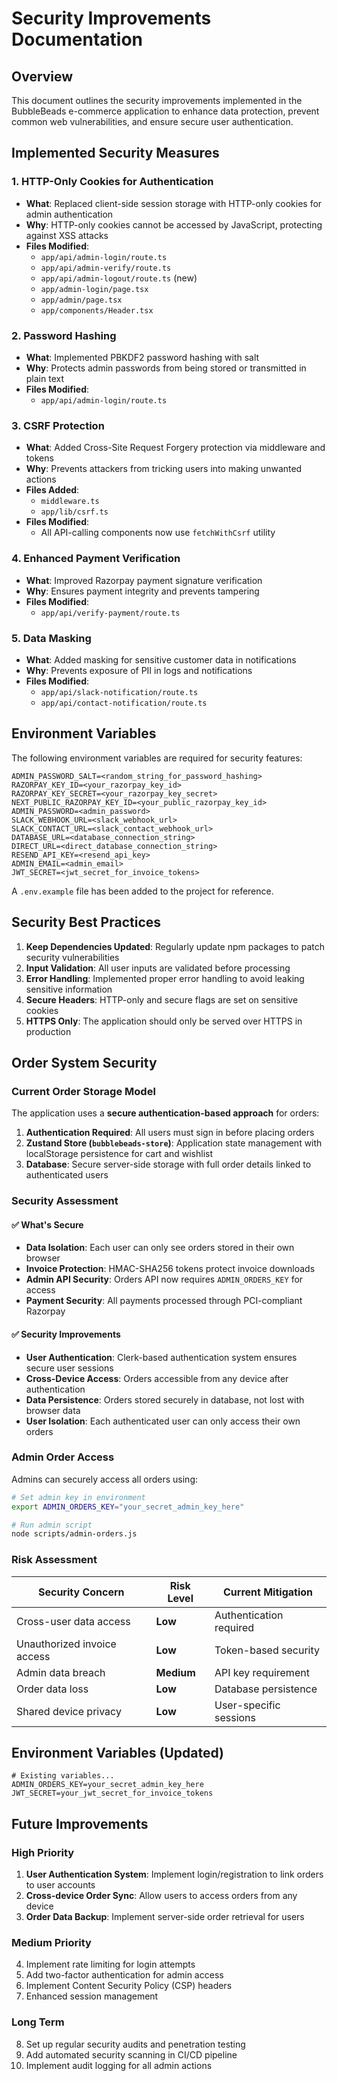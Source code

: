 # Security Improvements Documentation

## Overview

This document outlines the security improvements implemented in the BubbleBeads e-commerce application to enhance data protection, prevent common web vulnerabilities, and ensure secure user authentication.

## Implemented Security Measures

### 1. HTTP-Only Cookies for Authentication

- **What**: Replaced client-side session storage with HTTP-only cookies for admin authentication
- **Why**: HTTP-only cookies cannot be accessed by JavaScript, protecting against XSS attacks
- **Files Modified**:
  - `app/api/admin-login/route.ts`
  - `app/api/admin-verify/route.ts`
  - `app/api/admin-logout/route.ts` (new)
  - `app/admin-login/page.tsx`
  - `app/admin/page.tsx`
  - `app/components/Header.tsx`

### 2. Password Hashing

- **What**: Implemented PBKDF2 password hashing with salt
- **Why**: Protects admin passwords from being stored or transmitted in plain text
- **Files Modified**:
  - `app/api/admin-login/route.ts`

### 3. CSRF Protection

- **What**: Added Cross-Site Request Forgery protection via middleware and tokens
- **Why**: Prevents attackers from tricking users into making unwanted actions
- **Files Added**:
  - `middleware.ts`
  - `app/lib/csrf.ts`
- **Files Modified**:
  - All API-calling components now use `fetchWithCsrf` utility

### 4. Enhanced Payment Verification

- **What**: Improved Razorpay payment signature verification
- **Why**: Ensures payment integrity and prevents tampering
- **Files Modified**:
  - `app/api/verify-payment/route.ts`

### 5. Data Masking

- **What**: Added masking for sensitive customer data in notifications
- **Why**: Prevents exposure of PII in logs and notifications
- **Files Modified**:
  - `app/api/slack-notification/route.ts`
  - `app/api/contact-notification/route.ts`

## Environment Variables

The following environment variables are required for security features:

```
ADMIN_PASSWORD_SALT=<random_string_for_password_hashing>
RAZORPAY_KEY_ID=<your_razorpay_key_id>
RAZORPAY_KEY_SECRET=<your_razorpay_key_secret>
NEXT_PUBLIC_RAZORPAY_KEY_ID=<your_public_razorpay_key_id>
ADMIN_PASSWORD=<admin_password>
SLACK_WEBHOOK_URL=<slack_webhook_url>
SLACK_CONTACT_URL=<slack_contact_webhook_url>
DATABASE_URL=<database_connection_string>
DIRECT_URL=<direct_database_connection_string>
RESEND_API_KEY=<resend_api_key>
ADMIN_EMAIL=<admin_email>
JWT_SECRET=<jwt_secret_for_invoice_tokens>
```

A `.env.example` file has been added to the project for reference.

## Security Best Practices

1. **Keep Dependencies Updated**: Regularly update npm packages to patch security vulnerabilities
2. **Input Validation**: All user inputs are validated before processing
3. **Error Handling**: Implemented proper error handling to avoid leaking sensitive information
4. **Secure Headers**: HTTP-only and secure flags are set on sensitive cookies
5. **HTTPS Only**: The application should only be served over HTTPS in production

## Order System Security

### Current Order Storage Model

The application uses a **secure authentication-based approach** for orders:

1. **Authentication Required**: All users must sign in before placing orders
2. **Zustand Store (`bubblebeads-store`)**: Application state management with localStorage persistence for cart and wishlist
3. **Database**: Secure server-side storage with full order details linked to authenticated users

### Security Assessment

#### ✅ What's Secure

- **Data Isolation**: Each user can only see orders stored in their own browser
- **Invoice Protection**: HMAC-SHA256 tokens protect invoice downloads
- **Admin API Security**: Orders API now requires `ADMIN_ORDERS_KEY` for access
- **Payment Security**: All payments processed through PCI-compliant Razorpay

#### ✅ Security Improvements

- **User Authentication**: Clerk-based authentication system ensures secure user sessions
- **Cross-Device Access**: Orders accessible from any device after authentication
- **Data Persistence**: Orders stored securely in database, not lost with browser data
- **User Isolation**: Each authenticated user can only access their own orders

### Admin Order Access

Admins can securely access all orders using:

```bash
# Set admin key in environment
export ADMIN_ORDERS_KEY="your_secret_admin_key_here"

# Run admin script
node scripts/admin-orders.js
```

### Risk Assessment

| Security Concern            | Risk Level | Current Mitigation        |
| --------------------------- | ---------- | ------------------------- |
| Cross-user data access      | **Low**    | Authentication required   |
| Unauthorized invoice access | **Low**    | Token-based security      |
| Admin data breach           | **Medium** | API key requirement       |
| Order data loss             | **Low**    | Database persistence      |
| Shared device privacy       | **Low**    | User-specific sessions    |

## Environment Variables (Updated)

```env
# Existing variables...
ADMIN_ORDERS_KEY=your_secret_admin_key_here
JWT_SECRET=your_jwt_secret_for_invoice_tokens
```

## Future Improvements

### High Priority

1. **User Authentication System**: Implement login/registration to link orders to user accounts
2. **Cross-device Order Sync**: Allow users to access orders from any device
3. **Order Data Backup**: Implement server-side order retrieval for users

### Medium Priority

4. Implement rate limiting for login attempts
5. Add two-factor authentication for admin access
6. Implement Content Security Policy (CSP) headers
7. Enhanced session management

### Long Term

8. Set up regular security audits and penetration testing
9. Add automated security scanning in CI/CD pipeline
10. Implement audit logging for all admin actions
